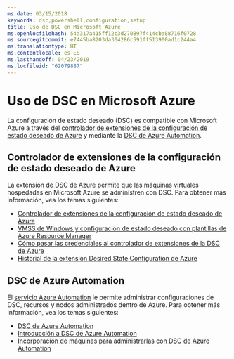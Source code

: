```yaml
---
ms.date: 03/15/2018
keywords: dsc,powershell,configuration,setup
title: Uso de DSC en Microsoft Azure
ms.openlocfilehash: 54a317a415ff12c3d270897f414cba88716f0728
ms.sourcegitcommit: e7445ba8203da304286c591ff513900ad1c244a4
ms.translationtype: HT
ms.contentlocale: es-ES
ms.lasthandoff: 04/23/2019
ms.locfileid: "62079887"
---
```

# <a name="using-dsc-on-microsoft-azure"></a>Uso de DSC en Microsoft Azure

La configuración de estado deseado (DSC) es compatible con Microsoft Azure a través del [controlador de extensiones de la configuración de estado deseado de Azure](/azure/virtual-machines/extensions/dsc-overview) y mediante la [DSC de Azure Automation](/azure/automation/automation-dsc-overview).

## <a name="azure-desired-state-configuration-extension-handler"></a>Controlador de extensiones de la configuración de estado deseado de Azure

La extensión de DSC de Azure permite que las máquinas virtuales hospedadas en Microsoft Azure se administren con DSC.
Para obtener más información, vea los temas siguientes:

- [Controlador de extensiones de la configuración de estado deseado de Azure](/azure/virtual-machines/extensions/dsc-overview)
- [VMSS de Windows y configuración de estado deseado con plantillas de Azure Resource Manager](/azure/virtual-machines/extensions/dsc-template)
- [Cómo pasar las credenciales al controlador de extensiones de la DSC de Azure](/azure/virtual-machines/extensions/dsc-credentials)
- [Historial de la extensión Desired State Configuration de Azure](azureDscexthistory.md)

## <a name="azure-automation-dsc"></a>DSC de Azure Automation

El [servicio Azure Automation](https://azure.microsoft.com/en-us/services/automation/) le permite administrar configuraciones de DSC, recursos y nodos administrados dentro de Azure. Para obtener más información, vea los temas siguientes:

- [DSC de Azure Automation](/azure/automation/automation-dsc-overview)
- [Introducción a DSC de Azure Automation](/azure/automation/automation-dsc-getting-started)
- [Incorporación de máquinas para administrarlas con DSC de Azure Automation](/azure/automation/automation-dsc-onboarding)